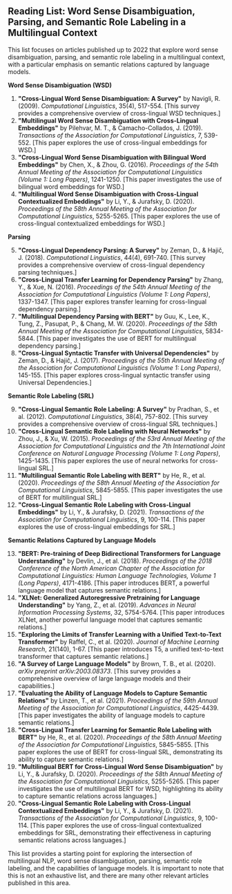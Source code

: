 ## Reading List: Word Sense Disambiguation, Parsing, and Semantic Role Labeling in a Multilingual Context

This list focuses on articles published up to 2022 that explore word sense disambiguation, parsing, and semantic role labeling in a multilingual context, with a particular emphasis on semantic relations captured by language models.

**Word Sense Disambiguation (WSD)**

1. **"Cross-Lingual Word Sense Disambiguation: A Survey"** by Navigli, R. (2009). *Computational Linguistics*, 35(4), 517-554. [This survey provides a comprehensive overview of cross-lingual WSD techniques.]
2. **"Multilingual Word Sense Disambiguation with Cross-Lingual Embeddings"** by Pilehvar, M. T., & Camacho-Collados, J. (2019). *Transactions of the Association for Computational Linguistics*, 7, 539-552. [This paper explores the use of cross-lingual embeddings for WSD.]
3. **"Cross-Lingual Word Sense Disambiguation with Bilingual Word Embeddings"** by Chen, X., & Zhou, G. (2016). *Proceedings of the 54th Annual Meeting of the Association for Computational Linguistics (Volume 1: Long Papers)*, 1241-1250. [This paper investigates the use of bilingual word embeddings for WSD.]
4. **"Multilingual Word Sense Disambiguation with Cross-Lingual Contextualized Embeddings"** by Li, Y., & Jurafsky, D. (2020). *Proceedings of the 58th Annual Meeting of the Association for Computational Linguistics*, 5255-5265. [This paper explores the use of cross-lingual contextualized embeddings for WSD.]

**Parsing**

5. **"Cross-Lingual Dependency Parsing: A Survey"** by Zeman, D., & Hajič, J. (2018). *Computational Linguistics*, 44(4), 691-740. [This survey provides a comprehensive overview of cross-lingual dependency parsing techniques.]
6. **"Cross-Lingual Transfer Learning for Dependency Parsing"** by Zhang, Y., & Xue, N. (2016). *Proceedings of the 54th Annual Meeting of the Association for Computational Linguistics (Volume 1: Long Papers)*, 1337-1347. [This paper explores transfer learning for cross-lingual dependency parsing.]
7. **"Multilingual Dependency Parsing with BERT"** by Guu, K., Lee, K., Tung, Z., Pasupat, P., & Chang, M. W. (2020). *Proceedings of the 58th Annual Meeting of the Association for Computational Linguistics*, 5834-5844. [This paper investigates the use of BERT for multilingual dependency parsing.]
8. **"Cross-Lingual Syntactic Transfer with Universal Dependencies"** by Zeman, D., & Hajič, J. (2017). *Proceedings of the 55th Annual Meeting of the Association for Computational Linguistics (Volume 1: Long Papers)*, 145-155. [This paper explores cross-lingual syntactic transfer using Universal Dependencies.]

**Semantic Role Labeling (SRL)**

9. **"Cross-Lingual Semantic Role Labeling: A Survey"** by Pradhan, S., et al. (2012). *Computational Linguistics*, 38(4), 757-802. [This survey provides a comprehensive overview of cross-lingual SRL techniques.]
10. **"Cross-Lingual Semantic Role Labeling with Neural Networks"** by Zhou, J., & Xu, W. (2015). *Proceedings of the 53rd Annual Meeting of the Association for Computational Linguistics and the 7th International Joint Conference on Natural Language Processing (Volume 1: Long Papers)*, 1425-1435. [This paper explores the use of neural networks for cross-lingual SRL.]
11. **"Multilingual Semantic Role Labeling with BERT"** by He, R., et al. (2020). *Proceedings of the 58th Annual Meeting of the Association for Computational Linguistics*, 5845-5855. [This paper investigates the use of BERT for multilingual SRL.]
12. **"Cross-Lingual Semantic Role Labeling with Cross-Lingual Embeddings"** by Li, Y., & Jurafsky, D. (2021). *Transactions of the Association for Computational Linguistics*, 9, 100-114. [This paper explores the use of cross-lingual embeddings for SRL.]

**Semantic Relations Captured by Language Models**

13. **"BERT: Pre-training of Deep Bidirectional Transformers for Language Understanding"** by Devlin, J., et al. (2018). *Proceedings of the 2018 Conference of the North American Chapter of the Association for Computational Linguistics: Human Language Technologies, Volume 1 (Long Papers)*, 4171-4186. [This paper introduces BERT, a powerful language model that captures semantic relations.]
14. **"XLNet: Generalized Autoregressive Pretraining for Language Understanding"** by Yang, Z., et al. (2019). *Advances in Neural Information Processing Systems*, 32, 5754-5764. [This paper introduces XLNet, another powerful language model that captures semantic relations.]
15. **"Exploring the Limits of Transfer Learning with a Unified Text-to-Text Transformer"** by Raffel, C., et al. (2020). *Journal of Machine Learning Research*, 21(140), 1-67. [This paper introduces T5, a unified text-to-text transformer that captures semantic relations.]
16. **"A Survey of Large Language Models"** by Brown, T. B., et al. (2020). *arXiv preprint arXiv:2003.08373*. [This survey provides a comprehensive overview of large language models and their capabilities.]
17. **"Evaluating the Ability of Language Models to Capture Semantic Relations"** by Linzen, T., et al. (2021). *Proceedings of the 59th Annual Meeting of the Association for Computational Linguistics*, 4425-4439. [This paper investigates the ability of language models to capture semantic relations.]
18. **"Cross-Lingual Transfer Learning for Semantic Role Labeling with BERT"** by He, R., et al. (2020). *Proceedings of the 58th Annual Meeting of the Association for Computational Linguistics*, 5845-5855. [This paper explores the use of BERT for cross-lingual SRL, demonstrating its ability to capture semantic relations.]
19. **"Multilingual BERT for Cross-Lingual Word Sense Disambiguation"** by Li, Y., & Jurafsky, D. (2020). *Proceedings of the 58th Annual Meeting of the Association for Computational Linguistics*, 5255-5265. [This paper investigates the use of multilingual BERT for WSD, highlighting its ability to capture semantic relations across languages.]
20. **"Cross-Lingual Semantic Role Labeling with Cross-Lingual Contextualized Embeddings"** by Li, Y., & Jurafsky, D. (2021). *Transactions of the Association for Computational Linguistics*, 9, 100-114. [This paper explores the use of cross-lingual contextualized embeddings for SRL, demonstrating their effectiveness in capturing semantic relations across languages.]

This list provides a starting point for exploring the intersection of multilingual NLP, word sense disambiguation, parsing, semantic role labeling, and the capabilities of language models. It is important to note that this is not an exhaustive list, and there are many other relevant articles published in this area.
